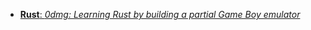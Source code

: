 - [**Rust**: _0dmg: Learning Rust by building a partial Game Boy emulator_](https://jeremybanks.github.io/0dmg/)
